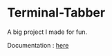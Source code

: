 # Terminal-Tabber
A big project I made for fun.

Documentation : [here](https://github.com/YusrilIhsan-codes/Terminal-Tabber/blob/master/TTabber/documentation.md)
